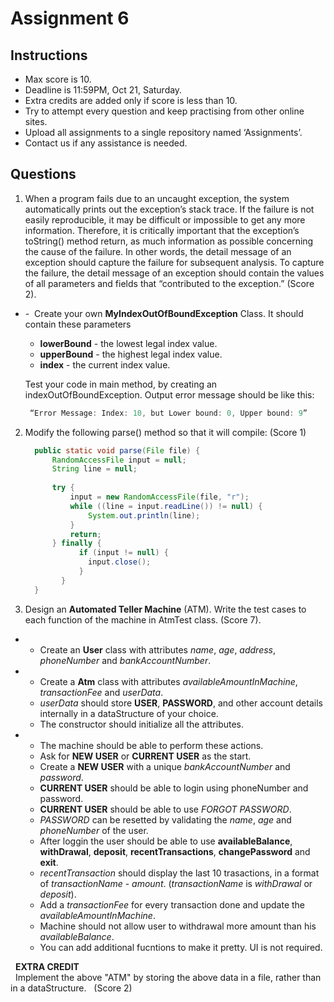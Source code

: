 # Assignment 6

## Instructions

*  Max score is 10.
*  Deadline is 11:59PM, Oct 21, Saturday.
*  Extra credits are added only if score is less than 10.
*  Try to attempt every question and keep practising from other online sites.
*  Upload all assignments to a single repository named ‘Assignments’.
*  Contact us if any assistance is needed.

## Questions

1. When a program fails due to an uncaught exception, the system automatically prints out the exception’s stack trace. If the failure is not easily reproducible, it may be difficult or impossible to get any more information. Therefore, it is critically
important that the exception’s toString() method return, as much information as possible concerning the cause of the failure. In other words, the detail message of an exception should capture the failure for subsequent analysis. To capture the failure,
the detail message of an exception should contain the values of all parameters and fields that “contributed to the exception.”
(Score 2).
 - -   Create your own **MyIndexOutOfBoundException** Class. It should contain these parameters  
      * **lowerBound** - the lowest legal index value.  
      * **upperBound** - the highest legal index value.  
      * **index** - the current index value.  
    
   Test your code in main method, by creating an indexOutOfBoundException.
   Output error message should be like this:   
    
   ``` java
    “Error Message: Index: 10, but Lower bound: 0, Upper bound: 9”   
   ```
   
2. Modify the following parse() method so that it will compile: (Score 1)  
 
    ``` java
      public static void parse(File file) {
          RandomAccessFile input = null;
          String line = null;
          
          try {
              input = new RandomAccessFile(file, "r");
              while ((line = input.readLine()) != null) {
                  System.out.println(line);
              }
              return;
          } finally {
                if (input != null) {
                  input.close();
                }
            }
      }  
      ```  
      
3. Design an **Automated Teller Machine** (ATM). Write the test cases to each function of the machine in AtmTest class. (Score 7).  
  - -  Create an **User** class with attributes *name*, *age*, *address*, *phoneNumber* and *bankAccountNumber*.
  - -  Create a **Atm** class with attributes *availableAmountInMachine*, *transactionFee* and *userData*.  
    *  *userData* should store **USER**, **PASSWORD**, and other account details internally in a dataStructure of your choice. 
    *  The constructor should initialize all the attributes.
  - -  The machine should be able to perform these actions.  
    *  Ask for **NEW USER** or **CURRENT USER** as the start.
    *  Create a **NEW USER** with a unique *bankAccountNumber* and *password*.
    *  **CURRENT USER** should be able to login using phoneNumber and password.
    *  **CURRENT USER** should be able to use *FORGOT PASSWORD*.
    *  *PASSWORD* can be resetted by validating the *name*, *age* and *phoneNumber* of the user.  
    *   After loggin the user should be able to use **availableBalance**, **withDrawal**, **deposit**, **recentTransactions**, **changePassword** and **exit**.  
    *    _recentTransaction_ should display the last 10 trasactions, in a format of *transactionName* - *amount*. (*transactionName* is *withDrawal* or *deposit*).  
    *  Add a *transactionFee* for every transaction done and update the *availableAmountInMachine*.
    *  Machine should not allow user to withdrawal more amount than his *availableBalance*.
    *  You can add additional fucntions to make it pretty. UI is not required.
    
    **EXTRA CREDIT**  
    Implement the above "ATM" by storing the above data in a file, rather than in a dataStructure.   (Score 2)
